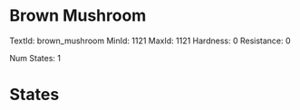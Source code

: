# Brown Mushroom
TextId: brown_mushroom
MinId: 1121
MaxId: 1121
Hardness: 0
Resistance: 0

Num States: 1
# States
```

```